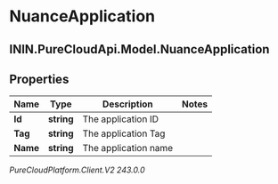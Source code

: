 # NuanceApplication

## ININ.PureCloudApi.Model.NuanceApplication

## Properties

|Name | Type | Description | Notes|
|------------ | ------------- | ------------- | -------------|
| **Id** | **string** | The application ID | |
| **Tag** | **string** | The application Tag | |
| **Name** | **string** | The application name | |



_PureCloudPlatform.Client.V2 243.0.0_
